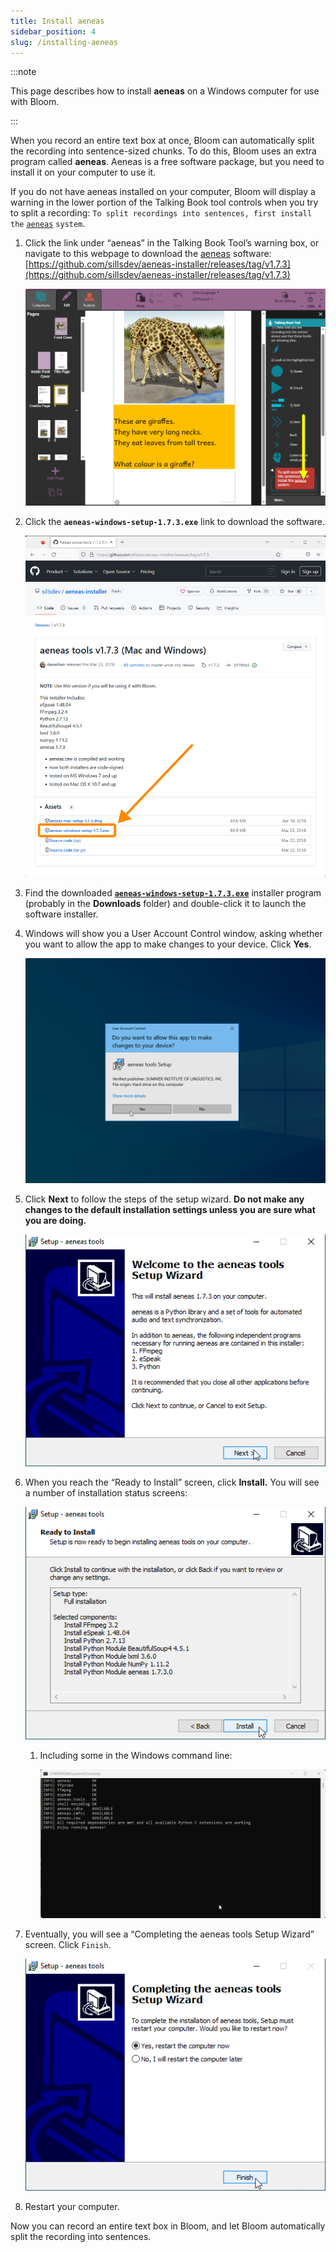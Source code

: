 ```yaml
---
title: Install aeneas
sidebar_position: 4
slug: /installing-aeneas
---
```




:::note

This page describes how to install **aeneas** on a Windows computer for use with Bloom.

:::




When you record an entire text box at once, Bloom can automatically split the recording into sentence-sized chunks. To do this, Bloom uses an extra program called **aeneas**.  Aeneas is a free software package, but you need to install it on your computer to use it. 


If you do not have aeneas installed on your computer, Bloom will display a warning in the lower portion of the Talking Book tool controls when you try to split a recording: 
`To split recordings into sentences, first install the` [`aeneas`](https://github.com/sillsdev/aeneas-installer/releases/tag/v1.7.3) `system`.

1. Click the link under “aeneas” in the Talking Book Tool’s warning box, or navigate to this webpage to download the [aeneas](https://github.com/sillsdev/aeneas-installer/releases/tag/v1.7.3) software: [https://github.com/sillsdev/aeneas-installer/releases/tag/v1.7.3](https://github.com/sillsdev/aeneas-installer/releases/tag/v1.7.3)

	![](./installing-aeneas.21e364e8-fcd0-40e7-a492-826e5a33b22a.png)

2. Click the **`aeneas-windows-setup-1.7.3.exe`** link to download the software.

	![](./installing-aeneas.ce6b3d2a-23ef-4283-a4d7-ce313fc8831c.png)

3. Find the downloaded [**`aeneas-windows-setup-1.7.3.exe`**](https://github.com/sillsdev/aeneas-installer/releases/download/v1.7.3/aeneas-windows-setup-1.7.3.exe)  installer program (probably in the **Downloads** folder) and double-click it to launch the software installer.
4. Windows will show you a User Account Control window, asking whether you want to allow the app to make changes to your device. Click **Yes**.

	![](./installing-aeneas.7c056bf8-4cfb-4977-a3e2-eadef8604d39.png)

5. Click **Next** to follow the steps of the setup wizard. **Do not make any changes to the default installation settings unless you are sure what you are doing.**

	![](./installing-aeneas.c83a3c34-8880-4bf9-8264-a04cca2d21d0.png)

6. When you reach the “Ready to Install” screen, click **Install.** You will see a number of installation status screens:

	![](./installing-aeneas.54bac4f2-16b0-497c-8e65-0cab45e3fcf9.png)

	1. Including some in the Windows command line:

		![](./installing-aeneas.6b04800f-c0bb-4ff8-8bec-e23e8852f5db.png)

7. Eventually, you will see a “Completing the aeneas tools Setup Wizard” screen. Click `Finish`.

	![](./installing-aeneas.9e46ee10-2a24-4453-963c-c0e883109d9a.png)

8. Restart your computer.

Now you can record an entire text box in Bloom, and let Bloom automatically split the recording into sentences. 

